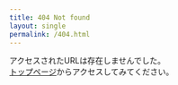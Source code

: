 ```yaml
---
title: 404 Not found
layout: single
permalink: /404.html
---
```

アクセスされたURLは存在しませんでした。  
[トップページ]({{site.github.url}})からアクセスしてみてください。